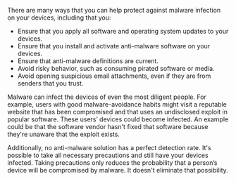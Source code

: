 There are many ways that you can help protect against malware infection on your devices, including that you:

 -  Ensure that you apply all software and operating system updates to your devices.
 -  Ensure that you install and activate anti-malware software on your devices.
 -  Ensure that anti-malware definitions are current.
 -  Avoid risky behavior, such as consuming pirated software or media.
 -  Avoid opening suspicious email attachments, even if they are from senders that you trust.

Malware can infect the devices of even the most diligent people. For example, users with good malware-avoidance habits might visit a reputable website that has been compromised and that uses an undisclosed exploit in popular software. These users’ devices could become infected. An example could be that the software vendor hasn't fixed that software because they're unaware that the exploit exists.

Additionally, no anti-malware solution has a perfect detection rate. It's possible to take all necessary precautions and still have your devices infected. Taking precautions only reduces the probability that a person’s device will be compromised by malware. It doesn't eliminate that possibility.
